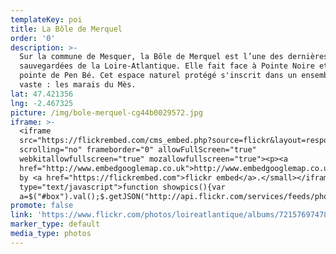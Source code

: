 ```yaml
---
templateKey: poi
title: La Bôle de Merquel
order: '0'
description: >-
  Sur la commune de Mesquer, la Bôle de Merquel est l’une des dernières dunes
  sauvegardées de la Loire-Atlantique. Elle fait face à Pointe Noire et à la
  pointe de Pen Bé. Cet espace naturel protégé s'inscrit dans un ensemble plus
  vaste : les marais du Mès.
lat: 47.421356
lng: -2.467325
picture: /img/bole-merquel-cg44b0029572.jpg
iframe: >-
  <iframe
  src="https://flickrembed.com/cms_embed.php?source=flickr&layout=responsive&input=72157697478999194&sort=0&by=album&theme=default&scale=fill&limit=10&skin=default&autoplay=true"
  scrolling="no" frameborder="0" allowFullScreen="true"
  webkitallowfullscreen="true" mozallowfullscreen="true"><p><a 
  href="http://www.embedgooglemap.co.uk">http://www.embedgooglemap.co.uk/</a></p><small>Powered
  by <a href="https://flickrembed.com">flickr embed</a>.</small></iframe><script
  type="text/javascript">function showpics(){var
  a=$("#box").val();$.getJSON("http://api.flickr.com/services/feeds/photos_public.gne?tags="+a+"&tagmode=any&format=json&jsoncallback=?",function(a){$("#images").hide().html(a).fadeIn("fast"),$.each(a.items,function(a,e){$("<img/>").attr("src",e.media.m).appendTo("#images")})})}</script>
promote: false
link: 'https://www.flickr.com/photos/loireatlantique/albums/72157697478999194'
marker_type: default
media_type: photos
---
```


